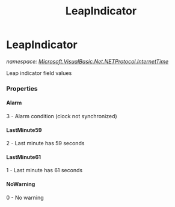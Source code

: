 ﻿---
title: LeapIndicator
---

# LeapIndicator
_namespace: [Microsoft.VisualBasic.Net.NETProtocol.InternetTime](N-Microsoft.VisualBasic.Net.NETProtocol.InternetTime.html)_

Leap indicator field values




### Properties

#### Alarm
3 - Alarm condition (clock not synchronized)
#### LastMinute59
2 - Last minute has 59 seconds
#### LastMinute61
1 - Last minute has 61 seconds
#### NoWarning
0 - No warning
